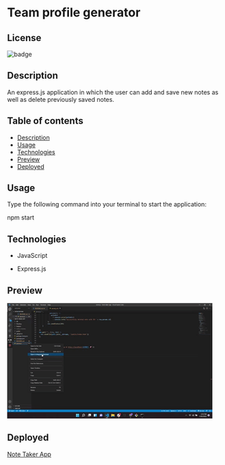 # Team profile generator


## License
![badge](https://img.shields.io/badge/license-Academic-brightgreen)

## Description

An express.js application in which the user can add and save new notes as well as delete previously saved notes.

## Table of contents
* [Description](#description)
* [Usage](#usage)
* [Technologies](#technologies)
* [Preview](#preview)
* [Deployed](#deployed)

## Usage

Type the following command into your terminal to start the application:

npm start


## Technologies

* JavaScript

* Express.js

## Preview

![gif](DEMO.gif)


## Deployed

[Note Taker App](https://github.com/kasai-codes/Note-taker-app)


